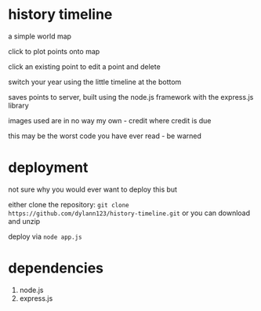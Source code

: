 # history timeline

a simple world map

click to plot points onto map

click an existing point to edit a point and delete

switch your year using the little timeline at the bottom

saves points to server, built using the node.js framework with the express.js library

images used are in no way my own - credit where credit is due

this may be the worst code you have ever read - be warned

# deployment
not sure why you would ever want to deploy this but

either clone the repository:
`git clone https://github.com/dylann123/history-timeline.git`
or you can download and unzip

deploy via `node app.js`

# dependencies

1. node.js
2. express.js